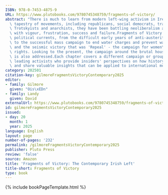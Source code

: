 ```yaml
---
ISBN: 978-0-7453-4875-9
URL: https://www.plutobooks.com/9780745348759/fragments-of-victory/
abstract: "There is much to learn from modern left-wing activism in Ireland. A rich\
  \ tapestry of movements, including republicans, social democrats, trade unions,\
  \ Trotskyists and anarchists, they have been battling neoliberalism and austerity\
  \ with vigour, frustration, success and failure.Fragments of Victory charts these\
  \ political currents, from the difficult early years of anti-austerity campaigning,\
  \ to the successful mass campaign to end water charges and prevent water privatisation,\
  \ and the seismic victory that was 'Repeal' - the campaign for women\u2019s reproductive\
  \ rights. Looking to the present, the campaign around the brutal housing crisis\
  \ is also addressed.Each chapter covers a different campaign or group, written by\
  \ leading activists who provide insiders' perspectives on how history was made,\
  \ and share valuable insights that can be applied to international movements everywhere."
category: 202501
citation-key: gilmoreFragmentsVictoryContemporary2025
editor:
- family: Gilmore
  given: "Ois\xEDn"
- family: Landy
  given: David
externalUrl: https://www.plutobooks.com/9780745348759/fragments-of-victory/
id: gilmoreFragmentsVictoryContemporary2025
issued:
- day: 20
  month: 1
  year: 2025
language: English
layout: page
number-of-pages: '232'
permalink: /gilmoreFragmentsVictoryContemporary2025
publisher: Pluto Press
review: 'false'
source: Amazon
title: 'Fragments of Victory: The Contemporary Irish Left'
title-short: Fragments of Victory
type: book
---
```

{% include bookPageTemplate.html %}